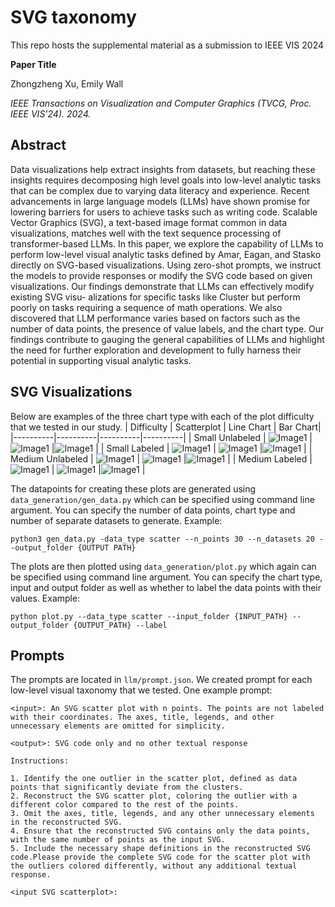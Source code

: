 # SVG taxonomy

This repo hosts the supplemental material as a submission to IEEE VIS 2024

**Paper Title**

Zhongzheng Xu, Emily Wall

*IEEE Transactions on Visualization and Computer Graphics (TVCG, Proc. IEEE VIS'24). 2024.*

## Abstract 
Data visualizations help extract insights
from datasets, but reaching these insights requires decomposing
high level goals into low-level analytic tasks that can be complex
due to varying data literacy and experience. Recent advancements
in large language models (LLMs) have shown promise for lowering
barriers for users to achieve tasks such as writing code. Scalable
Vector Graphics (SVG), a text-based image format common in data
visualizations, matches well with the text sequence processing of
transformer-based LLMs. In this paper, we explore the capability of
LLMs to perform low-level visual analytic tasks defined by Amar,
Eagan, and Stasko directly on SVG-based visualizations. Using
zero-shot prompts, we instruct the models to provide responses or
modify the SVG code based on given visualizations. Our findings
demonstrate that LLMs can effectively modify existing SVG visu-
alizations for specific tasks like Cluster but perform poorly on tasks
requiring a sequence of math operations. We also discovered that
LLM performance varies based on factors such as the number of
data points, the presence of value labels, and the chart type. Our
findings contribute to gauging the general capabilities of LLMs and
highlight the need for further exploration and development to fully
harness their potential in supporting visual analytic tasks.

## SVG Visualizations 
Below are examples of the three chart type with each of the plot difficulty that we tested in our study. 
| Difficulty | Scatterplot | Line Chart | Bar Chart|
|----------|----------|----------|----------|
| Small Unlabeled  | ![Image1](./images/scatter/easy_unlabeled/scatter_data_0.svg) | ![Image1](./images/line/easy_unlabeled/line_data_0.svg) |![Image1](./images/bar/easy_unlabeled/bar_data_0.svg) |
| Small Labeled  | ![Image1](./images/scatter/easy_labeled/scatter_data_0.svg) | ![Image1](./images/line/easy_labeled/line_data_0.svg) |![Image1](./images/bar/easy_labeled/bar_data_0.svg) |
| Medium Unlabeled  | ![Image1](./images/scatter/hard_unlabeled/scatter_data_0.svg) | ![Image1](./images/line/hard_unlabeled/line_data_0.svg) |![Image1](./images/bar/hard_unlabeled/bar_data_0.svg) |
| Medium Labeled  | ![Image1](./images/scatter/hard_labeled/scatter_data_0.svg) | ![Image1](./images/line/hard_labeled/line_data_0.svg) |![Image1](./images/bar/hard_labeled/bar_data_0.svg) |

The datapoints for creating these plots are generated using `data_generation/gen_data.py` which can be specified using command line argument. You can specify the number of data points, chart type and number of separate datasets to generate. Example:

`python3 gen_data.py -data_type scatter --n_points 30 --n_datasets 20 --output_folder {OUTPUT PATH}`

The plots are then plotted using `data_generation/plot.py` which again can be specified using command line argument. You can specify the chart type, input and output folder as well as whether to label the data points with their values. Example: 

`python plot.py --data_type scatter --input_folder {INPUT_PATH} --output_folder {OUTPUT_PATH} --label`

## Prompts 
The prompts are located in `llm/prompt.json`. We created prompt for each low-level visual taxonomy that we tested. One example prompt: 

```
<input>: An SVG scatter plot with n points. The points are not labeled with their coordinates. The axes, title, legends, and other unnecessary elements are omitted for simplicity.

<output>: SVG code only and no other textual response

Instructions:

1. Identify the one outlier in the scatter plot, defined as data points that significantly deviate from the clusters.
2. Reconstruct the SVG scatter plot, coloring the outlier with a different color compared to the rest of the points.
3. Omit the axes, title, legends, and any other unnecessary elements in the reconstructed SVG.
4. Ensure that the reconstructed SVG contains only the data points, with the same number of points as the input SVG.
5. Include the necessary shape definitions in the reconstructed SVG code.Please provide the complete SVG code for the scatter plot with the outliers colored differently, without any additional textual response.

<input SVG scatterplot>: 
```








